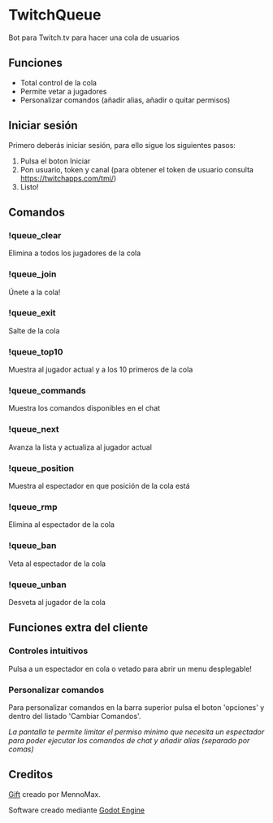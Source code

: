 # TwitchQueue
Bot para Twitch.tv para hacer una cola de usuarios

## Funciones
- Total control de la cola
- Permite vetar a jugadores
- Personalizar comandos (añadir alias, añadir o quitar permisos)

## Iniciar sesión
Primero deberás iniciar sesión, para ello sigue los siguientes pasos:

1. Pulsa el boton Iniciar
2. Pon usuario, token y canal (para obtener el token de usuario consulta https://twitchapps.com/tmi/)
3. Listo!

## Comandos
### !queue_clear
  Elimina a todos los jugadores de la cola

### !queue_join
  Únete a la cola!

### !queue_exit
  Salte de la cola

### !queue_top10
  Muestra al jugador actual y a los 10 primeros de la cola
  
### !queue_commands
  Muestra los comandos disponibles en el chat

### !queue_next
  Avanza la lista y actualiza al jugador actual

### !queue_position
  Muestra al espectador en que posición de la cola está

### !queue_rmp <espectador>
  Elimina al espectador de la cola

### !queue_ban <espectador>
  Veta al espectador de la cola
  
### !queue_unban <espectador>
  Desveta al jugador de la cola
  
## Funciones extra del cliente

### Controles intuitivos
  Pulsa a un espectador en cola o vetado para abrir un menu desplegable!
  
### Personalizar comandos
Para personalizar comandos en la barra superior pulsa el boton 'opciones' y dentro del listado 'Cambiar Comandos'.

*La pantalla te permite limitar el permiso minimo que necesita un espectador para poder ejecutar los comandos de chat y añadir alias (separado por comas)*

## Creditos
[Gift](https://github.com/MennoMax/gift) creado por MennoMax.
  
Software creado mediante [Godot Engine](https://godotengine.org/)
